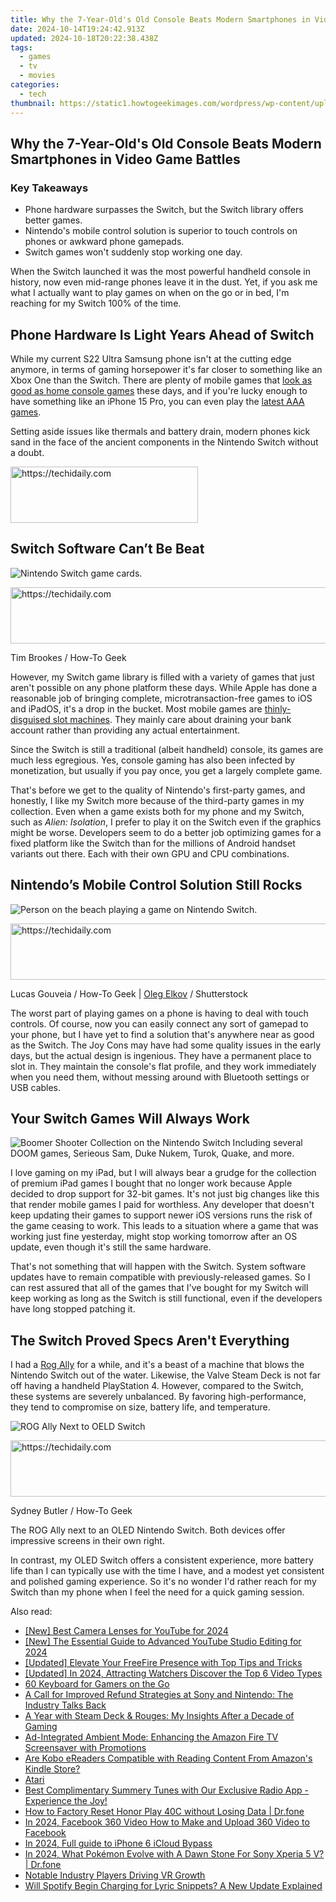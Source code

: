 ```yaml
---
title: Why the 7-Year-Old's Old Console Beats Modern Smartphones in Video Game Battles
date: 2024-10-14T19:24:42.913Z
updated: 2024-10-18T20:22:38.438Z
tags:
  - games
  - tv
  - movies
categories:
  - tech
thumbnail: https://static1.howtogeekimages.com/wordpress/wp-content/uploads/2024/04/a-nintendo-switch-with-background-colors-divided-into-blue-and-green-matching-the-colors-of-the-joy-con.jpg
---
```


## Why the 7-Year-Old's Old Console Beats Modern Smartphones in Video Game Battles

### Key Takeaways

* Phone hardware surpasses the Switch, but the Switch library offers better games.
* Nintendo's mobile control solution is superior to touch controls on phones or awkward phone gamepads.
* Switch games won't suddenly stop working one day.

 When the Switch launched it was the most powerful handheld console in history, now even mid-range phones leave it in the dust. Yet, if you ask me what I actually want to play games on when on the go or in bed, I'm reaching for my Switch 100% of the time.

##  Phone Hardware Is Light Years Ahead of Switch

 While my current S22 Ultra Samsung phone isn't at the cutting edge anymore, in terms of gaming horsepower it's far closer to something like an Xbox One than the Switch. There are plenty of mobile games that [look as good as home console games](https://apple-account.techidaily.com/how-to-unlock-iphone-6-when-we-dont-have-apple-id-or-password-by-drfone-ios/) these days, and if you're lucky enough to have something like an iPhone 15 Pro, you can even play the [latest AAA games](https://facebook-video-footage.techidaily.com/new-2024-approved-conquer-small-screen-navigate-through-these-best-free-and-online-downloader-tools/).

 Setting aside issues like thermals and battery drain, modern phones kick sand in the face of the ancient components in the Nintendo Switch without a doubt.

<!-- affiliate ads begin -->
<a href="https://laganoo.pxf.io/c/5597632/1528689/16446" target="_top" id="1528689">
  <img src="//a.impactradius-go.com/display-ad/16446-1528689" border="0" alt="https://techidaily.com" width="300" height="90"/>
</a>
<img height="0" width="0" src="https://laganoo.pxf.io/i/5597632/1528689/16446" style="position:absolute;visibility:hidden;" border="0" />
<!-- affiliate ads end -->

##  Switch Software Can’t Be Beat

![Nintendo Switch game cards.](https://static1.howtogeekimages.com/wordpress/wp-content/uploads/2024/03/game_carts.jpg) 

<!-- affiliate ads begin -->
<a href="https://ephamedtechinc.pxf.io/c/5597632/2137222/26400" target="_top" id="2137222">
  <img src="//a.impactradius-go.com/display-ad/26400-2137222" border="0" alt="https://techidaily.com" width="728" height="90"/>
</a>
<img height="0" width="0" src="https://ephamedtechinc.pxf.io/i/5597632/2137222/26400" style="position:absolute;visibility:hidden;" border="0" />
<!-- affiliate ads end -->

Tim Brookes / How-To Geek

 However, my Switch game library is filled with a variety of games that just aren't possible on any phone platform these days. While Apple has done a reasonable job of bringing complete, microtransaction-free games to iOS and iPadOS, it's a drop in the bucket. Most mobile games are [thinly-disguised slot machines](https://instagram-videos.techidaily.com/updated-exploring-the-validity-of-instagram-photos-for-2024/). They mainly care about draining your bank account rather than providing any actual entertainment.

 Since the Switch is still a traditional (albeit handheld) console, its games are much less egregious. Yes, console gaming has also been infected by monetization, but usually if you pay once, you get a largely complete game.

 That's before we get to the quality of Nintendo's first-party games, and honestly, I like my Switch more because of the third-party games in my collection. Even when a game exists both for my phone and my Switch, such as _Alien: Isolation_, I prefer to play it on the Switch even if the graphics might be worse. Developers seem to do a better job optimizing games for a fixed platform like the Switch than for the millions of Android handset variants out there. Each with their own GPU and CPU combinations.

##  Nintendo’s Mobile Control Solution Still Rocks

![Person on the beach playing a game on Nintendo Switch.](https://static1.howtogeekimages.com/wordpress/wp-content/uploads/2024/06/person-on-the-beach-playing-a-game-on-nintendo-switch.jpg) 

<!-- affiliate ads begin -->
<a href="https://ephamedtechinc.pxf.io/c/5597632/2137219/26400" target="_top" id="2137219">
  <img src="//a.impactradius-go.com/display-ad/26400-2137219" border="0" alt="https://techidaily.com" width="728" height="90"/>
</a>
<img height="0" width="0" src="https://ephamedtechinc.pxf.io/i/5597632/2137219/26400" style="position:absolute;visibility:hidden;" border="0" />
<!-- affiliate ads end -->

Lucas Gouveia / How-To Geek | [Oleg Elkov](https://www.shutterstock.com/en/image-photo/girl-playing-game-on-handheld-console-2268730757) / Shutterstock

 The worst part of playing games on a phone is having to deal with touch controls. Of course, now you can easily connect any sort of gamepad to your phone, but I have yet to find a solution that's anywhere near as good as the Switch. The Joy Cons may have had some quality issues in the early days, but the actual design is ingenious. They have a permanent place to slot in. They maintain the console's flat profile, and they work immediately when you need them, without messing around with Bluetooth settings or USB cables.

##  Your Switch Games Will Always Work

![Boomer Shooter Collection on the Nintendo Switch Including several DOOM games, Serieous Sam, Duke Nukem, Turok, Quake, and more.](https://static1.howtogeekimages.com/wordpress/wp-content/uploads/2023/11/boomer-shooters-switch.jpeg) 

 I love gaming on my iPad, but I will always bear a grudge for the collection of premium iPad games I bought that no longer work because Apple decided to drop support for 32-bit games. It's not just big changes like this that render mobile games I paid for worthless. Any developer that doesn't keep updating their games to support newer iOS versions runs the risk of the game ceasing to work. This leads to a situation where a game that was working just fine yesterday, might stop working tomorrow after an OS update, even though it's still the same hardware.

 That's not something that will happen with the Switch. System software updates have to remain compatible with previously-released games. So I can rest assured that all of the games that I've bought for my Switch will keep working as long as the Switch is still functional, even if the developers have long stopped patching it.

##  The Switch Proved Specs Aren't Everything

 I had a [Rog Ally](https://some-guidance.techidaily.com/2024-approved-streamline-and-shine-the-top-5-video-quality-tools/) for a while, and it's a beast of a machine that blows the Nintendo Switch out of the water. Likewise, the Valve Steam Deck is not far off having a handheld PlayStation 4\. However, compared to the Switch, these systems are severely unbalanced. By favoring high-performance, they tend to compromise on size, battery life, and temperature.

![ROG Ally Next to OELD Switch](https://static1.howtogeekimages.com/wordpress/wp-content/uploads/2023/08/3.jpg) 

<!-- affiliate ads begin -->
<a href="https://appsumo.8odi.net/c/5597632/2118325/7443" target="_top" id="2118325">
  <img src="//a.impactradius-go.com/display-ad/7443-2118325" border="0" alt="https://techidaily.com" width="728" height="90"/>
</a>
<img height="0" width="0" src="https://appsumo.8odi.net/i/5597632/2118325/7443" style="position:absolute;visibility:hidden;" border="0" />
<!-- affiliate ads end -->

Sydney Butler / How-To Geek

The ROG Ally next to an OLED Nintendo Switch. Both devices offer impressive screens in their own right.

 In contrast, my OLED Switch offers a consistent experience, more battery life than I can typically use with the time I have, and a modest yet consistent and polished gaming experience. So it's no wonder I'd rather reach for my Switch than my phone when I feel the need for a quick gaming session.

<ins class="adsbygoogle"
     style="display:block"
     data-ad-format="autorelaxed"
     data-ad-client="ca-pub-7571918770474297"
     data-ad-slot="1223367746"></ins>

<ins class="adsbygoogle"
     style="display:block"
     data-ad-client="ca-pub-7571918770474297"
     data-ad-slot="8358498916"
     data-ad-format="auto"
     data-full-width-responsive="true"></ins>

<span class="atpl-alsoreadstyle">Also read:</span>
<div><ul>
<li><a href="https://facebook-video-share.techidaily.com/new-best-camera-lenses-for-youtube-for-2024/"><u>[New] Best Camera Lenses for YouTube for 2024</u></a></li>
<li><a href="https://youtube-docs.techidaily.com/he-essential-guide-to-advanced-youtube-studio-editing-for-2024/"><u>[New] The Essential Guide to Advanced YouTube Studio Editing for 2024</u></a></li>
<li><a href="https://youtube-web.techidaily.com/ed-elevate-your-freefire-presence-with-top-tips-and-tricks/"><u>[Updated] Elevate Your FreeFire Presence with Top Tips and Tricks</u></a></li>
<li><a href="https://vp-tips.techidaily.com/updated-in-2024-attracting-watchers-discover-the-top-6-video-types/"><u>[Updated] In 2024, Attracting Watchers Discover the Top 6 Video Types</u></a></li>
<li><a href="https://buynow-marvelous.techidaily.com/60-keyboard-for-gamers-on-the-go/"><u>60 Keyboard for Gamers on the Go</u></a></li>
<li><a href="https://buynow-marvelous.techidaily.com/a-call-for-improved-refund-strategies-at-sony-and-nintendo-the-industry-talks-back/"><u>A Call for Improved Refund Strategies at Sony and Nintendo: The Industry Talks Back</u></a></li>
<li><a href="https://buynow-marvelous.techidaily.com/a-year-with-steam-deck-and-rouges-my-insights-after-a-decade-of-gaming/"><u>A Year with Steam Deck & Rouges: My Insights After a Decade of Gaming</u></a></li>
<li><a href="https://buynow-marvelous.techidaily.com/ad-integrated-ambient-mode-enhancing-the-amazon-fire-tv-screensaver-with-promotions/"><u>Ad-Integrated Ambient Mode: Enhancing the Amazon Fire TV Screensaver with Promotions</u></a></li>
<li><a href="https://buynow-marvelous.techidaily.com/are-kobo-ereaders-compatible-with-reading-content-from-amazons-kindle-store/"><u>Are Kobo eReaders Compatible with Reading Content From Amazon's Kindle Store?</u></a></li>
<li><a href="https://buynow-marvelous.techidaily.com/atari/"><u>Atari</u></a></li>
<li><a href="https://buynow-marvelous.techidaily.com/best-complimentary-summery-tunes-with-our-exclusive-radio-app-experience-the-joy/"><u>Best Complimentary Summery Tunes with Our Exclusive Radio App - Experience the Joy!</u></a></li>
<li><a href="https://techidaily.com/how-to-factory-reset-honor-play-40c-without-losing-data-drfone-by-drfone-reset-android-reset-android/"><u>How to Factory Reset Honor Play 40C without Losing Data | Dr.fone</u></a></li>
<li><a href="https://facebook-video-content.techidaily.com/in-2024-facebook-360-video-how-to-make-and-upload-360-video-to-facebook/"><u>In 2024, Facebook 360 Video How to Make and Upload 360 Video to Facebook</u></a></li>
<li><a href="https://activate-lock.techidaily.com/in-2024-full-guide-to-iphone-6-icloud-bypass-by-drfone-ios/"><u>In 2024, Full guide to iPhone 6 iCloud Bypass</u></a></li>
<li><a href="https://android-pokemon-go.techidaily.com/in-2024-what-pokemon-evolve-with-a-dawn-stone-for-sony-xperia-5-v-drfone-by-drfone-virtual-android/"><u>In 2024, What Pokémon Evolve with A Dawn Stone For Sony Xperia 5 V? | Dr.fone</u></a></li>
<li><a href="https://article-files.techidaily.com/notable-industry-players-driving-vr-growth/"><u>Notable Industry Players Driving VR Growth</u></a></li>
<li><a href="https://buynow-marvelous.techidaily.com/will-spotify-begin-charging-for-lyric-snippets-a-new-update-explained/"><u>Will Spotify Begin Charging for Lyric Snippets? A New Update Explained</u></a></li>
</ul></div>

